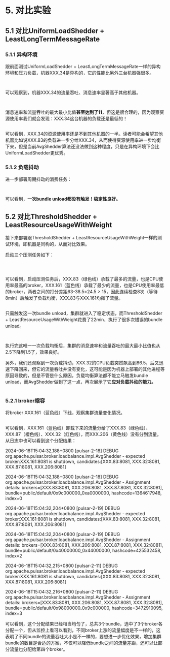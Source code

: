 # 5. 对比实验

## 5.1 **对比UniformLoadShedder + LeastLongTermMessageRate**

### **5.1.1 异构环境**

跟前面测试UniformLoadShedder + LeastLongTermMessageRate一样的异构环境和压力负载，机器XXX.34是异构的，它的性能比另外三台机器强很多。

<figure><img src="../.gitbook/assets/image (56).png" alt=""><figcaption></figcaption></figure>

<figure><img src="../.gitbook/assets/image (57).png" alt=""><figcaption></figcaption></figure>

可以观察到，机器XXX.34的流量吞吐、消息速率显著高于其他机器。

<figure><img src="../.gitbook/assets/image (58).png" alt=""><figcaption></figcaption></figure>

<figure><img src="../.gitbook/assets/image (59).png" alt=""><figcaption></figcaption></figure>

消息速率和流量吞吐的最大最小比值**甚至达到了11**，但这是很合理的，因为观察资源使用率我们就会发现：XXX.34这台机器的负载还是最低的！

<figure><img src="../.gitbook/assets/image (60).png" alt=""><figcaption></figcaption></figure>

可以看到，XXX.34的资源使用率还是不到其他机器的一半。读者可能会希望其他机器比如说XXX.83的负载进一步分给XXX.34，从而使得资源使用率进一步均衡下来，但是当前AvgShedder算法还没法做到这种程度，只是在异构环境下会比UniformLoadShedder更优秀。





### **5.1.2 负载抖动**

进一步部署周期抖动的消费任务：

<figure><img src="../.gitbook/assets/image (61).png" alt=""><figcaption></figcaption></figure>

<figure><img src="../.gitbook/assets/image (62).png" alt=""><figcaption></figcaption></figure>

可以看到，**一次bundle unload都没有触发！稳定性良好。**



## 5.2 **对比ThresholdShedder + LeastResourceUsageWithWeight**

接下来部署跟ThresholdShedder + LeastResourceUsageWithWeight一样的测试环境，即机器是同构的，从而对比效果。

启动三个压测任务如下：

<figure><img src="../.gitbook/assets/image (63).png" alt=""><figcaption></figcaption></figure>

<figure><img src="../.gitbook/assets/image (64).png" alt=""><figcaption></figcaption></figure>

<figure><img src="../.gitbook/assets/image (65).png" alt=""><figcaption></figcaption></figure>

可以看到，启动压测任务后，XXX.83（绿色线）承载了最多的流量，也是CPU使用率最高的broker，XXX.161（蓝色线）承载了最少的流量，也是CPU使用率最低的broker，两者之间的打分差距63-38.5=24.5 > 15，因此连续检查8次（等待8min）后触发了负载均衡，XXX.83与XXX.161均摊了流量。

<figure><img src="../.gitbook/assets/image (66).png" alt=""><figcaption></figcaption></figure>

只需触发这一次bundle unload，集群就进入了稳定状态，而ThresholdShedder + LeastResourceUsageWithWeight花费了22min，执行了很多次错误的bundle unload。



<figure><img src="../.gitbook/assets/image (67).png" alt=""><figcaption></figcaption></figure>

<figure><img src="../.gitbook/assets/image (68).png" alt=""><figcaption></figcaption></figure>

执行完这唯一一次负载均衡后，集群的消息速率和流量吞吐的最大最小比值也从2.5下降到1.5了，效果良好。

&#x20;

另外，我们还观察到一次负载抖动，XXX.32的CPU负载突然飙高到86.5，后又迅速下降回来，但它的流量吞吐并没有变化，这可能是因为机器上部署的其他进程等原因导致的，但是不管是什么原因，负载均衡算法都不能立马触发bundle unload，而AvgShedder做到了这一点，再次展示了它**应对负载抖动的能力。**

<figure><img src="../.gitbook/assets/image (69).png" alt=""><figcaption></figcaption></figure>



### **5.2.1 broker缩容**

将broker XXX.161（蓝色线）下线，观察集群流量变化情况。

<figure><img src="../.gitbook/assets/image (70).png" alt=""><figcaption></figcaption></figure>

可以看到，XXX.161（蓝色线）卸载下来的流量分给了XXX.83（绿色线）、XXX.87（橙色线）、XXX.32（红色线），而XXX.206（黄色线）没有分到流量。从日志中也可以看到这个分配结果：

2024-06-18T15:04:32,188+0800 \[pulsar-2-18] DEBUG org.apache.pulsar.broker.loadbalance.impl.AvgShedder - expected broker:XXX.161:8081 is shutdown, candidates:\[XXX.83:8081, XXX.32:8081, XXX.87:8081, XXX.206:8081]

2024-06-18T15:04:32,188+0800 \[pulsar-2-18] DEBUG org.apache.pulsar.broker.loadbalance.impl.AvgShedder - Assignment details: brokers=\[XXX.83:8081, XXX.206:8081, XXX.87:8081, XXX.32:8081], bundle=public/default/0x9c000000\_0xa0000000, hashcode=1364617948, index=0

&#x20;

2024-06-18T15:04:32,204+0800 \[pulsar-2-19] DEBUG org.apache.pulsar.broker.loadbalance.impl.AvgShedder - expected broker:XXX.161:8081 is shutdown, candidates:\[XXX.83:8081, XXX.32:8081, XXX.87:8081, XXX.206:8081]

2024-06-18T15:04:32,204+0800 \[pulsar-2-19] DEBUG org.apache.pulsar.broker.loadbalance.impl.AvgShedder - Assignment details: brokers=\[XXX.83:8081, XXX.206:8081, XXX.87:8081, XXX.32:8081], bundle=public/default/0x40000000\_0x44000000, hashcode=425532458, index=2

&#x20;

2024-06-18T15:04:32,215+0800 \[pulsar-2-11] DEBUG org.apache.pulsar.broker.loadbalance.impl.AvgShedder - expected broker:XXX.161:8081 is shutdown, candidates:\[XXX.83:8081, XXX.32:8081, XXX.87:8081, XXX.206:8081]

2024-06-18T15:04:32,216+0800 \[pulsar-2-11] DEBUG org.apache.pulsar.broker.loadbalance.impl.AvgShedder - Assignment details: brokers=\[XXX.83:8081, XXX.206:8081, XXX.87:8081, XXX.32:8081], bundle=public/default/0x98000000\_0x9c000000, hashcode=3472910095, index=3

可以看到，这个分配结果已经相当均匀了，总共3个bundle，选中了3个broker各分配一个，但从监控上看可以看到，不同broker上涨的流量幅度是不一样的，这表明了不同bundle的流量吞吐大小是不一样的，要想进一步优化效果，增加集群bundle的数目是合适的方案，不仅可以降低bundle之间的流量差距，还可以让部分流量也分配给第四个broker。

&#x20;







